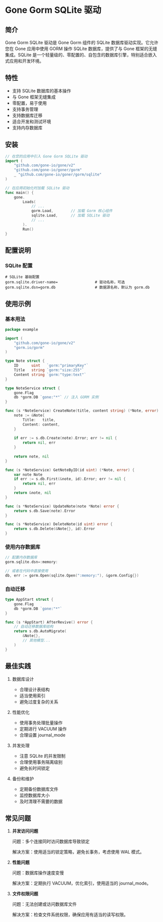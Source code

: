 # Gone Gorm SQLite 驱动

## 简介

Gone Gorm SQLite 驱动是 Gone Gorm 组件的 SQLite 数据库驱动实现。它允许您在 Gone 应用中使用 GORM 操作 SQLite 数据库，提供了与 Gone 框架的无缝集成。SQLite 是一个轻量级的、零配置的、自包含的数据库引擎，特别适合嵌入式应用和开发环境。

## 特性

- 支持 SQLite 数据库的基本操作
- 与 Gone 框架无缝集成
- 零配置，易于使用
- 支持事务管理
- 支持数据库迁移
- 适合开发和测试环境
- 支持内存数据库

## 安装

```go
// 在您的应用中引入 Gone Gorm SQLite 驱动
import (
    "github.com/gone-io/gone/v2"
    "github.com/gone-io/goner/gorm"
    _ "github.com/gone-io/goner/gorm/sqlite"
)

// 在应用初始化时加载 SQLite 驱动
func main() {
    gone.
        Loads(
            // ...
            gorm.Load,        // 加载 Gorm 核心组件
            sqlite.Load,      // 加载 SQLite 驱动
            // ...
        ).
        Run()
}
```

## 配置说明

### SQLite 配置

```properties
# SQLite 基础配置
gorm.sqlite.driver-name=                 # 驱动名称，可选
gorm.sqlite.dsn=gorm.db                  # 数据源名称，默认为 gorm.db
```

## 使用示例

### 基本用法

```go
package example

import (
    "github.com/gone-io/gone/v2"
    "gorm.io/gorm"
)

type Note struct {
    ID      uint   `gorm:"primaryKey"`
    Title   string `gorm:"size:255"`
    Content string `gorm:"type:text"`
}

type NoteService struct {
    gone.Flag
    db *gorm.DB `gone:"*"` // 注入 GORM 实例
}

func (s *NoteService) CreateNote(title, content string) (*Note, error) {
    note := &Note{
        Title:   title,
        Content: content,
    }
    
    if err := s.db.Create(note).Error; err != nil {
        return nil, err
    }
    
    return note, nil
}

func (s *NoteService) GetNoteByID(id uint) (*Note, error) {
    var note Note
    if err := s.db.First(&note, id).Error; err != nil {
        return nil, err
    }
    return &note, nil
}

func (s *NoteService) UpdateNote(note *Note) error {
    return s.db.Save(note).Error
}

func (s *NoteService) DeleteNote(id uint) error {
    return s.db.Delete(&Note{}, id).Error
}
```

### 使用内存数据库

```go
// 配置内存数据库
gorm.sqlite.dsn=:memory:

// 或者在代码中直接使用
db, err := gorm.Open(sqlite.Open(":memory:"), &gorm.Config{})
```

### 自动迁移

```go
type AppStart struct {
    gone.Flag
    db *gorm.DB `gone:"*"`
}

func (s *AppStart) AfterRevive() error {
    // 自动迁移数据库结构
    return s.db.AutoMigrate(
        &Note{},
        // 其他模型...
    )
}
```

## 最佳实践

1. 数据库设计
   - 合理设计表结构
   - 适当使用索引
   - 避免过度复杂的关系

2. 性能优化
   - 使用事务处理批量操作
   - 定期进行 VACUUM 操作
   - 合理设置 journal_mode

3. 并发处理
   - 注意 SQLite 的并发限制
   - 合理使用事务隔离级别
   - 避免长时间锁定

4. 备份和维护
   - 定期备份数据库文件
   - 监控数据库大小
   - 及时清理不需要的数据

## 常见问题

1. **并发访问问题**
   
   问题：多个连接同时访问数据库导致锁定
   
   解决方案：使用适当的锁定策略，避免长事务，考虑使用 WAL 模式。

2. **性能问题**
   
   问题：数据库操作速度变慢
   
   解决方案：定期执行 VACUUM，优化索引，使用适当的 journal_mode。

3. **文件权限问题**
   
   问题：无法创建或访问数据库文件
   
   解决方案：检查文件系统权限，确保应用有适当的读写权限。